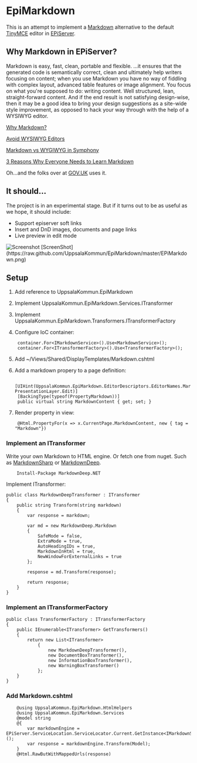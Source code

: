 EpiMarkdown
===========

This is an attempt to implement a [Markdown](http://en.wikipedia.org/wiki/Markdown) alternative to the default [TinyMCE](http://www.tinymce.com) editor in [EPiServer](http://www.episerver.com/).

## Why Markdown in EPiServer?

Markdown is easy, fast, clean, portable and flexible.
...it ensures that the generated code is semantically correct, clean and ultimately help writers focusing on content; when you use Markdown you have no way of fiddling with complex layout, advanced table features or image alignment. You focus on what you're supposed to do: writing content. Well structured, lean, straight-forward content. And if the end result is not satisfying design-wise, then it may be a good idea to bring your design suggestions as a site-wide style improvement, as opposed to hack your way through with the help of a WYSIWYG editor.

[Why Markdown?](http://brettterpstra.com/2011/08/31/why-markdown-a-two-minute-explanation/)

[Avoid WYSIWYG Editors](http://wiredcraft.com/posts/2011/12/07/avoid-wysiwyg-editors.html)

[Markdown vs WYGIWYG in Symphony](http://jamesmorrish.co.uk/blog/markdown-vs-wysiwyg-in-symphony/)

[3 Reasons Why Everyone Needs to Learn Markdown](http://readwr.it/adg)

Oh...and the folks over at [GOV.UK](http://www.gov.uk) uses it.


## It should...

The project is in an experimental stage. But if it turns out to be as useful as we hope, it should include:

- Support episerver soft links
- Insert and DnD images, documents and page links
- Live preview in edit mode

<img src="https://raw.github.com/UppsalaKommun/EpiMarkdown/master/EPiMarkdown.png" alt="Screenshot" />
[ScreenShot](https://raw.github.com/UppsalaKommun/EpiMarkdown/master/EPiMarkdown.png)

## Setup

1. Add reference to UppsalaKommun.EpiMarkdown
2. Implement UppsalaKommun.EpiMarkdown.Services.ITransformer
3. Implement UppsalaKommun.EpiMarkdown.Transformers.ITransformerFactory
4. Configure IoC container:

        container.For<IMarkdownService>().Use<MarkdownService>();
        container.For<ITransformerFactory>().Use<TransformerFactory>();
        
5. Add ~/Views/Shared/DisplayTemplates/Markdown.cshtml
6. Add a markdown propery to a page definition:

        [UIHint(UppsalaKommun.EpiMarkdown.EditorDescriptors.EditorNames.MarkdownEditor, PresentationLayer.Edit)]
        [BackingType(typeof(PropertyMarkdown))]
        public virtual string MarkdownContent { get; set; }

7. Render property in view:

        @Html.PropertyFor(x => x.CurrentPage.MarkdownContent, new { tag = "Markdown"})

### Implement an ITransformer

Write your own Markdown to HTML engine. Or fetch one from nuget. Such as [MarkdownSharp](http://www.nuget.org/packages/MarkdownSharp/) or [MarkdownDeep](http://www.nuget.org/packages/MarkdownDeep.NET/).

        Install-Package MarkdownDeep.NET

Implement ITransformer:

    public class MarkdownDeepTransformer : ITransformer
    {
        public string Transform(string markdown)
        {
            var response = markdown;

            var md = new MarkdownDeep.Markdown
            {
                SafeMode = false,
                ExtraMode = true,
                AutoHeadingIDs = true,
                MarkdownInHtml = true,
                NewWindowForExternalLinks = true
            };

            response = md.Transform(response);

            return response;
        }
    }

### Implement an ITransformerFactory

    public class TransformerFactory : ITransformerFactory
    {
        public IEnumerable<ITransformer> GetTransformers()
        {
            return new List<ITransformer>
                {
                    new MarkdownDeepTransformer(),
                    new DocumentBoxTransformer(),
                    new InformationBoxTransformer(),
                    new WarningBoxTransformer()
                };
        }
    }

### Add Markdown.cshtml

        @using UppsalaKommun.EpiMarkdown.HtmlHelpers
        @using UppsalaKommun.EpiMarkdown.Services
        @model string
        @{
            var markdownEngine = EPiServer.ServiceLocation.ServiceLocator.Current.GetInstance<IMarkdownService>();
            var response = markdownEngine.Transform(Model);
        }
        @Html.RawButWithMappedUrls(response)
